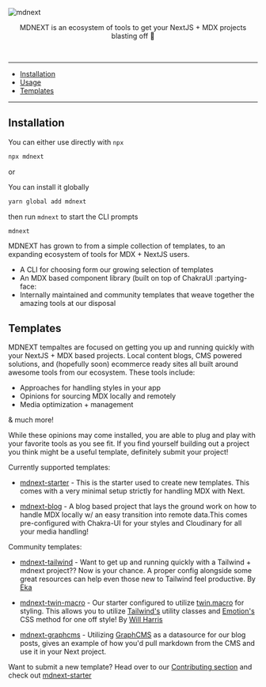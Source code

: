 <!-- markdownlint-disable MD033 MD041 -->

![mdnext](./mdnext.png)

<div align="center">

MDNEXT is an ecosystem of tools to get your NextJS + MDX projects blasting off :rocket:

<br/>

</div>



---

- [Installation](#installation)
- [Usage](#usage)
- [Templates](#templates)

---

## Installation

You can either use directly with `npx`

```bash
npx mdnext
```

or

You can install it globally

```bash
yarn global add mdnext
```

then run `mdnext` to start the CLI prompts

```bash
mdnext
```

MDNEXT has grown to from a simple collection of templates, to an expanding ecosystem of tools for MDX + NextJS users.

- A CLI for choosing form our growing selection of templates
- An MDX based component library (built on top of ChakraUI :partying-face:
- Internally maintained and community templates that weave together the amazing tools at our disposal

## Templates

MDNEXT tempaltes are focused on getting you up and running quickly with your NextJS + MDX based projects. Local content blogs, CMS powered solutions, and (hopefully soon) ecommerce ready sites all built around awesome tools from our ecosystem. These tools include:

- Approaches for handling styles in your app
- Opinions for sourcing MDX locally and remotely 
- Media optimization + management

& much more!

While these opinions may come installed, you are able to plug and play with your favorite tools as you see fit.
If you find yourself building out a project you think might be a useful template, definitely submit your project!

Currently supported templates:

- [mdnext-starter](https://github.com/domitriusclark/mdnext-starter) - This is the starter used to create new templates. This comes with a very minimal setup strictly for handling MDX with Next.

- [mdnext-blog](https://github.com/domitriusclark/mdnext-blog) -
  A blog based project that lays the ground work on how to handle MDX locally w/ an easy transition into remote data.This comes pre-configured with Chakra-UI for your styles and Cloudinary for all your media handling!

Community templates:

- [mdnext-tailwind](https://github.com/domitriusclark/mdnext/tree/master/templates/mdnext-tailwind) - Want to get up and running quickly with a Tailwind + mdnext project?? Now is your chance. A proper config alongside some great resources can help even those new to Tailwind feel productive. By [Eka](https://twitter.com/ekafyi)

- [mdnext-twin-macro](https://github.com/domitriusclark/mdnext/tree/master/templates/mdnext-twin-macro) - Our starter configured to utilize [twin.macro](https://github.com/ben-rogerson/twin.macro) for styling. This allows you to utilize [Tailwind's](https://tailwindcss.com/) utility classes and [Emotion's](https://emotion.sh/docs/introduction) CSS method for one off style! By [Will Harris](https://twitter.com/will__tweets)

* [mdnext-graphcms](https://github.com/domitriusclark/mdnext-graphcms) -
  Utilizing [GraphCMS](https://graphcms.com) as a datasource for our blog posts, gives an example of how you'd pull markdown from the CMS and use it in your Next project.

Want to submit a new template? Head over to our [Contributing section](https://github.com/domitriusclark/mdnext/blob/master/CONTRIBUTORS.md) and check out [mdnext-starter](https://github.com/domitriusclark/mdnext-starter)
